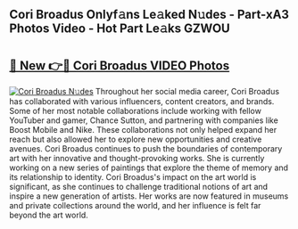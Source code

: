 ## Cori Broadus Onlyf𝚊ns Le𝚊ked N𝚞des - Part-xA3 Photos Video - Hot Part Le𝚊ks GZWOU

# <h2><a href="http://ab46194.deff.icu/?id=Cori+Broadus">🔗 New 👉🔴 Cori Broadus VIDEO Photos</a></h2>

[![Cori Broadus N𝚞des](https://i.imgur.com/rIISA9y.gif)](http://ab46194.deff.icu/?id=Cori+Broadus)
Throughout her social media career, Cori Broadus has collaborated with various influencers, content creators, and brands. Some of her most notable collaborations include working with fellow YouTuber and gamer, Chance Sutton, and partnering with companies like Boost Mobile and Nike. These collaborations not only helped expand her reach but also allowed her to explore new opportunities and creative avenues. Cori Broadus continues to push the boundaries of contemporary art with her innovative and thought-provoking works. She is currently working on a new series of paintings that explore the theme of memory and its relationship to identity. Cori Broadus's impact on the art world is significant, as she continues to challenge traditional notions of art and inspire a new generation of artists. Her works are now featured in museums and private collections around the world, and her influence is felt far beyond the art world.
